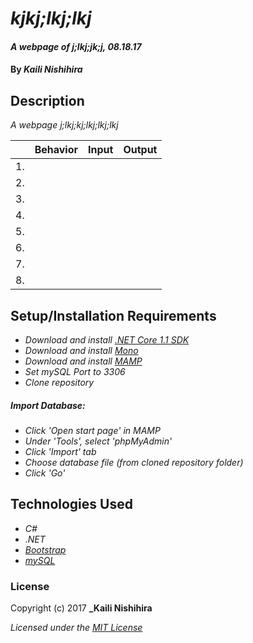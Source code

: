 # _kjkj;lkj;lkj_

#### _A webpage of j;lkj;jk;j, 08.18.17_

#### By _**Kaili Nishihira**_

## Description

_A webpage j;lkj;kj;lkj;lkj;lkj_

|| Behavior  | Input  | Output  |
|---|---|---|---|
|1.|   |   |   |
|2.|   |   |   |
|3.|   |   |   |
|4.|   |   |   |
|5.|   |   |   |
|6.|   |   |   |
|7.|   |   |   |
|8.|   |   |   |



## Setup/Installation Requirements

* _Download and install [.NET Core 1.1 SDK](https://www.microsoft.com/net/download/core)_
* _Download and install [Mono](http://www.mono-project.com/download/)_
* _Download and install [MAMP](https://www.mamp.info/en/)_
* _Set mySQL Port to 3306_
* _Clone repository_
##### Import Database:
* _Click 'Open start page' in MAMP_
* _Under 'Tools', select 'phpMyAdmin'_
* _Click 'Import' tab_
* _Choose database file (from cloned repository folder)_
* _Click 'Go'_

## Technologies Used
* _C#_
* _.NET_
* _[Bootstrap](http://getbootstrap.com/getting-started/)_
* _[mySQL](https://www.mysql.com/)_

### License

Copyright (c) 2017 **_Kaili Nishihira**

*Licensed under the [MIT License](https://opensource.org/licenses/MIT)*
